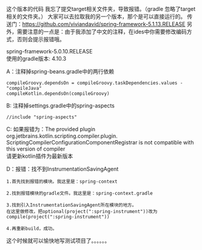 这个版本的代码 我忘了提交target相关文件夹，导致报错。（gradle 忽略了target相关的文件夹。）
大家可以去拉取我的另一个版本，那个是可以直接运行的。
传送门：https://github.com/viviandavid/spring-framework-5.1.13.RELEASE
另外，需要注意的一点是：由于我添加了中文的注释，在ides中你需要修改编码方式，否则会提示报错哦。

spring-framework-5.0.10.RELEASE  
使用的gradle版本: 4.10.3  

A：注释掉spring-beans.gradle中的两行依赖  
```
compileGroovy.dependsOn = compileGroovy.taskDependencies.values - "compileJava"
compileKotlin.dependsOn(compileGroovy)
```

B: 注释掉settings.gradle中的spring-aspects
```
//include "spring-aspects"
```

C: 如果报错为：The provided plugin org.jetbrains.kotlin.scripting.compiler.plugin.
         ScriptingCompilerConfigurationComponentRegistrar is not compatible with this version of compiler  
   请更新kotlin插件为最新版本
   
D：报错：找不到InstrumentationSavingAgent  

  	1.首先找到报错的模块。我这里是：spring-context
 
  	2.找到报错模块的gradle文件。我这里是：spring-context.gradle
  
  	3.找到引入InstrumentationSavingAgent所在模块的地方。
  	在这里做修改，把optional(project(":spring-instrument"))改为
  	compile(project(":spring-instrument"))
  	
  	4.再重新build，成功。
  	
  	
这个时候就可以愉快地写测试项目了。。。。。。
